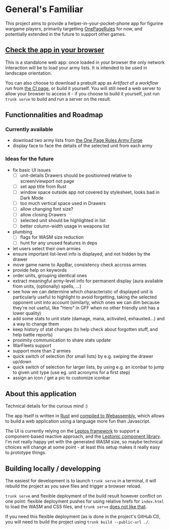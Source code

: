 # General's Familiar

This project aims to provide a helper-in-your-pocket-phone app for
figurine wargame players, primarily targetting
[OnePageRules](https://onepagerules.com/) for now, and potentially
extended in the future to support other games.

## [Check the app in your browser](https://ydirson.github.io/generals-familiar/master/)

This is a standalone web app: once loaded in your browser the only
network interaction will be to load your army lists.  It is intended
to be used in landscape orientation.

You can also choose to download a prebuilt app as *Artifact* of a
*workflow run* from [the CI
page](https://github.com/ydirson/generals-familiar/actions/workflows/ci.yml),
or build it yourself.  You will still need a web server to allow your
browser to access it - if you choose to build it yourself, just run
`trunk serve` to build and run a server on the result.

## Functionnalities and Roadmap

### Currently available

* download two army lists from [the One Page Rules Army
  Forge](https://army-forge.onepagerules.com/)
* display face to face the details of the selected unit from each army

### Ideas for the future

* fix basic UI issues
  * [ ] unit-details Drawers should be positionned relative to
        screen/viewport not page
  * [ ] set app title from Rust
  * [ ] window space outside app not covered by stylesheet, looks bad
        in Dark Mode
  * [ ] too much vertical space used in Drawers
  * [ ] allow changing font size?
  * [ ] allow closing Drawers
  * [ ] selected unit should be highlighted in list
  * [ ] better column-width usage in weapons list
* plumbing
  * [ ] flags for WASM size reduction
  * [ ] hunt for any unused features in deps
* let users select their own armies
* ensure important list-level info is displayed, and not hidden by
  the drawer
* move game name to AppBar, consistency check accross armies
* provide help on keywords
* order units, grouping identical ones
* extract meaningful army-level info for permanent display (aura
  available from units, (optionally) spells, ...)
* see how we can determine which characteristic of displayed unit is
  particularly useful to highlight to avoid forgetting, taking the
  selected opponent unit into account (similarly, which ones we can
  dim because they're not useful, like "Hero" in GFF when no other
  friendly unit has a lower quality)
* add some stats to unit state (damage, mana, activated, exhausted...)
  and a way to change them
* keep history of stat changes (to help check about forgotten stuff,
  and help battle reports)
* proximity communication to share stats update
* WarFleets support
* support more than 2 armies
* quick switch of selection (for small lists) by e.g. swiping the
  drawer up/down
* quick switch of selection for larger lists, by using e.g. an iconbar
  to jump to given unit type (use eg. unit acronyms for a first step)
* assign an icon / get a pic to customize iconbar


## About this application

Technical details for the curious mind :)

The app itself is written in [Rust](https://rust-lang.org/) and
[compiled to Webassembly](https://rustwasm.github.io/), which allows
to build a web application using a language more fun than Javascript.

The UI is currently relying on the [Leptos
framework](https://leptos.dev/) to support a component-based reactive
approach, and the [Leptonic component library](https://leptonic.dev/).
I'm not really happy yet with the generated WASM size, so maybe
technical choices will change at some point - at least this setup
makes it really easy to prototype things.

## Building locally / developping

The easiest for development is to launch `trunk serve` in a terminal,
it will rebuild the project as you save files and trigger a browser
reload.

`trunk serve` and flexible deployment of the build result however
conflict on one point: flexible deployment pushes for using relative
hrefs for `index.html` to load the WASM and CSS files, and `trunk
serve` [does not like
that](https://github.com/trunk-rs/trunk/issues/697).

If you need this flexible deployment (as is done in the project's
GitHub CI), you will need to build the project using `trunk build
--public-url ./`.
